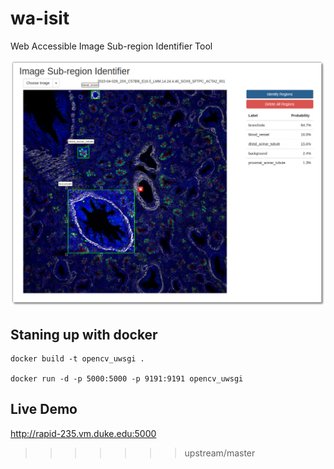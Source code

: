 # wa-isit
Web Accessible Image Sub-region Identifier Tool

![Screenshot of wa-isit](screenshot.png)

## Staning up with docker
```
docker build -t opencv_uwsgi .

docker run -d -p 5000:5000 -p 9191:9191 opencv_uwsgi
```   

## Live Demo
http://rapid-235.vm.duke.edu:5000
>>>>>>> upstream/master
